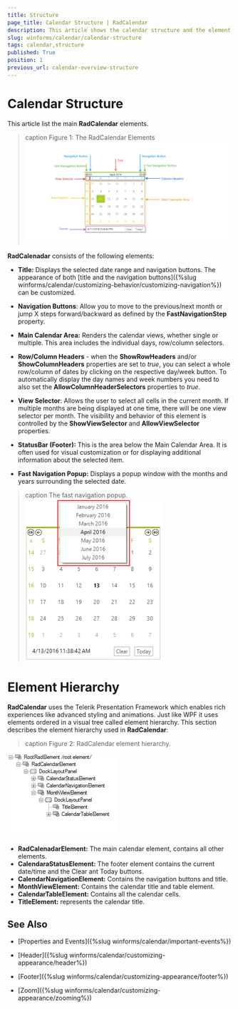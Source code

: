 ```yaml
---
title: Structure
page_title: Calendar Structure | RadCalendar
description: This article shows the calendar structure and the element hierarchy.
slug: winforms/calendar/calendar-structure
tags: calendar,structure
published: True
position: 1
previous_url: calendar-overview-structure
---
```


# Calendar Structure
This article list the main __RadCalendar__ elements.

>caption Figure 1: The RadCalendar Elements
![calendar-calendar-structure 001](images/calendar-calendar-structure001.png)

__RadCalenadar__ consists of the following elements:

* __Title:__ Displays the selected date range and navigation buttons. The appearance of both [title and the navigation buttons]({%slug winforms/calendar/customizing-behavior/customizing-navigation%}) can be customized. 

* __Navigation Buttons__: Allow you to move to the previous/next month or jump X steps forward/backward as defined by the __FastNavigationStep__ property. 

* __Main Calendar Area:__ Renders the calendar views, whether single or multiple. This area includes the individual days, row/column selectors. 

* __Row/Column Headers__ - when the __ShowRowHeaders__ and/or __ShowColumnHeaders__ properties are set to *true*, you can select a whole row/column of dates by clicking on the respective day/week button. To automatically display the day names and week numbers you need to also set the __AllowColumnHeaderSelectors__ properties to *true*.
 
* __View Selector__: Allows the user to select all cells in the current month. If multiple months are being displayed at one time, there will be one view selector per month. The visibility and behavior of this element is controlled by the __ShowViewSelector__ and __AllowViewSelector__ properties.

* __StatusBar (Footer):__ This is the area below the Main Calendar Area. It is often used for visual customization or for displaying additional information about the selected item. 

* __Fast Navigation Popup:__ Displays a popup window with the months and years surrounding the selected date.

>caption The fast navigation popup.
![calendar-calendar-structure 002](images/calendar-calendar-structure002.png)

# Element Hierarchy

__RadCalendar__ uses the Telerik Presentation Framework which enables rich experiences like advanced styling and animations. Just like WPF it uses elements ordered in a visual tree called element hierarchy. This section describes the element hierarchy used in __RadCalendar__:

>caption Figure 2: RadCalendar element hierarchy.

![calendar-calendar-structure 003](images/calendar-calendar-structure003.png)

* __RadCalenadarElement:__ The main calendar element, contains all other elements. 
* __CalendaraStatusElement:__ The footer element contains the current date/time and the Clear ant Today buttons.
* __CalendarNavigationElement:__ Contains the navigation buttons and title.
* __MonthViewElement:__ Contains the calendar title and table element. 
* __CalendarTableElement:__ Contains all the calendar cells.
* __TitleElement:__ represents the calendar title.

## See Also

* [Properties and Events]({%slug winforms/calendar/important-events%})

* [Header]({%slug winforms/calendar/customizing-appearance/header%})

* [Footer]({%slug  winforms/calendar/customizing-appearance/footer%})

* [Zoom]({%slug winforms/calendar/customizing-appearance/zooming%})
